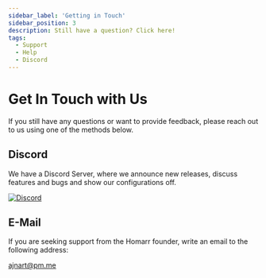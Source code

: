 ```yaml
---
sidebar_label: 'Getting in Touch'
sidebar_position: 3
description: Still have a question? Click here!
tags:
  - Support
  - Help
  - Discord
---
```


# Get In Touch with Us

If you still have any questions or want to provide feedback, please reach out to us using one of the methods below.

## Discord

We have a Discord Server, where we announce new releases, discuss features and bugs and show our configurations off.

<a href="https://discord.gg/aCsmEV5RgA">
  <img style={{borderRadius: 5}} title="Discord" src="https://discordapp.com/api/guilds/972958686051962910/widget.png?style=banner2" />
</a>

## E-Mail

If you are seeking support from the Homarr founder, write an email to the following address:

[ajnart@pm.me](mailto:ajnart@pm.me)
